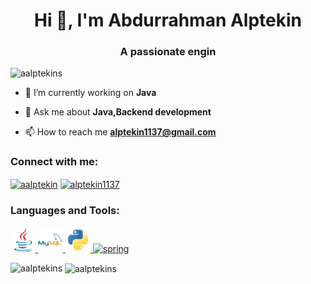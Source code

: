 <h1 align="center">Hi 👋, I'm Abdurrahman Alptekin</h1>
<h3 align="center">A passionate engin</h3>

<p align="left"> <img src="https://komarev.com/ghpvc/?username=aalptekins&label=Profile%20views&color=0e75b6&style=flat" alt="aalptekins" /> </p>

- 🔭 I’m currently working on **Java**

- 💬 Ask me about **Java,Backend development**

- 📫 How to reach me **alptekin1137@gmail.com**

<h3 align="left">Connect with me:</h3>
<p align="left">
<a href="https://linkedin.com/in/aalptekin" target="blank"><img align="center" src="https://raw.githubusercontent.com/rahuldkjain/github-profile-readme-generator/master/src/images/icons/Social/linked-in-alt.svg" alt="aalptekin" height="30" width="40" /></a>
<a href="https://www.hackerrank.com/alptekin1137" target="blank"><img align="center" src="https://raw.githubusercontent.com/rahuldkjain/github-profile-readme-generator/master/src/images/icons/Social/hackerrank.svg" alt="alptekin1137" height="30" width="40" /></a>
</p>

<h3 align="left">Languages and Tools:</h3>
<p align="left"> <a href="https://www.java.com" target="_blank" rel="noreferrer"> <img src="https://raw.githubusercontent.com/devicons/devicon/master/icons/java/java-original.svg" alt="java" width="40" height="40"/> </a> <a href="https://www.mysql.com/" target="_blank" rel="noreferrer"> <img src="https://raw.githubusercontent.com/devicons/devicon/master/icons/mysql/mysql-original-wordmark.svg" alt="mysql" width="40" height="40"/> </a> <a href="https://www.python.org" target="_blank" rel="noreferrer"> <img src="https://raw.githubusercontent.com/devicons/devicon/master/icons/python/python-original.svg" alt="python" width="40" height="40"/> </a> <a href="https://spring.io/" target="_blank" rel="noreferrer"> <img src="https://www.vectorlogo.zone/logos/springio/springio-icon.svg" alt="spring" width="40" height="40"/> </a> </p>

<p><img align="left" src="https://github-readme-stats.vercel.app/api/top-langs?username=aalptekins&show_icons=true&locale=en&layout=compact" alt="aalptekins" /></p>

<p>&nbsp;<img align="center" src="https://github-readme-stats.vercel.app/api?username=aalptekins&show_icons=true&locale=en" alt="aalptekins" /></p>
